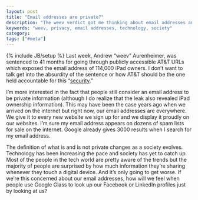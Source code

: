 ```yaml
---
layout: post
title: "Email addresses are private?"
description: "The weev verdict got me thinking about email addresses and how they are no longer private"
keywords: "weev, privacy, email addresses, technology, society"
category:
tags: ["#meta"]
---
```

{% include JB/setup %}
Last week, Andrew “weev” Aurenheimer, was sentenced to 41 months for going through publicly accessible AT&T URLs which exposed the email address of 114,000 iPad owners. I don’t want to talk get into the absurdity of the sentence or how AT&T should be the one held accountable for this “<a href="http://en.wikipedia.org/wiki/Security_through_obscurity" target="_blank">security</a>.”

I’m more interested in the fact that people still consider an email address to be private information (although I do realize that the leak also revealed iPad ownership information). This may have been the case years ago when we arrived on the internet but right now, our email addresses are everywhere. We give it to every new website we sign up for and we display it proudly on our websites. I’m sure my email address appears on dozens of spam lists for sale on the internet. Google already gives 3000 results when I search for my email address.

The definition of what is and is not private changes as a society evolves. Technology has been increasing the pace and society has yet to catch up. Most of the people in the tech world are pretty aware of the trends but the majority of people are surprised by how much information they’re sharing whenever they touch a digital device. And it’s only going to get worse. If we’re this concerned about our email addresses, how will we feel when people use Google Glass to look up our Facebook or LinkedIn profiles just by looking at us?